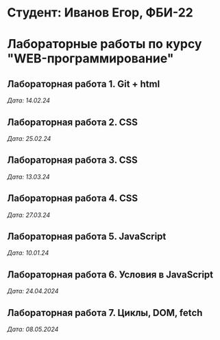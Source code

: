 # Студент: Иванов Егор, ФБИ-22

# Лабораторные работы по курсу "WEB-программирование"

## Лабораторная работа 1. Git + html

*Дата: 14.02.24*

## Лабораторная работа 2. CSS

*Дата: 25.02.24*

## Лабораторная работа 3. CSS

*Дата: 13.03.24*

## Лабораторная работа 4. CSS

*Дата: 27.03.24*

## Лабораторная работа 5. JavaScript

*Дата: 10.01.24*

## Лабораторная работа 6. Условия в JavaScript

*Дата: 24.04.2024*

## Лабораторная работа 7. Циклы, DOM, fetсh

*Дата: 08.05.2024*
